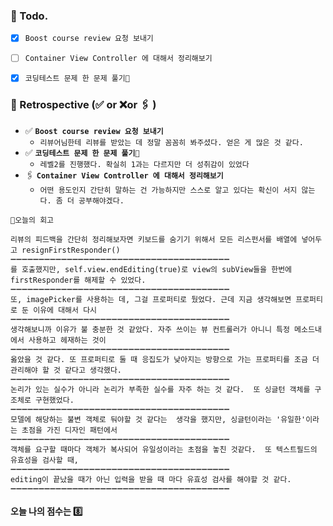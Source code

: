 ### 📌 Todo.

- [x] `Boost course review 요청 보내기`
- [ ] `Container View Controller 에 대해서 정리해보기`
- [x] `코딩테스트 문제 한 문제 풀기🔐`


### 🧐 Retrospective (✅ or ❌or 🖇 ) 

- ✅  **`Boost course review 요청 보내기`**
   - `리뷰어님한테 리뷰를 받았는 데 정말 꼼꼼히 봐주셨다. 얻은 게 많은 것 같다.`
- ✅ **`코딩테스트 문제 한 문제 풀기🔐`**
   - `레벨2를 진행했다. 확실히 1과는 다르지만 더 성취감이 있었다`
- 🖇   **`Container View Controller 에 대해서 정리해보기`**
   - `어떤 용도인지 간단히 말하는 건 가능하지만 스스로 알고 있다는 확신이 서지 않는다. 좀 더 공부해야겠다.`

```회고
💬오늘의 회고

리뷰의 피드백을 간단히 정리해보자면 키보드를 숨기기 위해서 모든 리스펀서를 배열에 넣어두고 resignFirstResponder()
➖➖➖➖➖➖➖➖➖➖➖➖➖➖➖➖➖➖➖➖➖➖➖➖➖➖➖➖➖➖➖➖➖➖➖➖➖➖➖
를 호출했지만, self.view.endEditing(true)로 view의 subView들을 한번에 firstResponder를 해제할 수 있었다.
➖➖➖➖➖➖➖➖➖➖➖➖➖➖➖➖➖➖➖➖➖➖➖➖➖➖➖➖➖➖➖➖➖➖➖➖➖➖➖
또, imagePicker를 사용하는 데, 그걸 프로퍼티로 뒀었다. 근데 지금 생각해보면 프로퍼티로 둔 이유에 대해서 다시 
➖➖➖➖➖➖➖➖➖➖➖➖➖➖➖➖➖➖➖➖➖➖➖➖➖➖➖➖➖➖➖➖➖➖➖➖➖➖➖
생각해보니까 이유가 불 충분한 것 같았다. 자주 쓰이는 뷰 컨트롤러가 아니니 특정 메소드내에서 사용하고 헤재하는 것이
➖➖➖➖➖➖➖➖➖➖➖➖➖➖➖➖➖➖➖➖➖➖➖➖➖➖➖➖➖➖➖➖➖➖➖➖➖➖➖
옳았을 것 같다. 또 프로퍼티로 둘 때 응집도가 낮아지는 방향으로 가는 프로퍼티를 조금 더 관리해야 할 것 같다고 생각했다.
➖➖➖➖➖➖➖➖➖➖➖➖➖➖➖➖➖➖➖➖➖➖➖➖➖➖➖➖➖➖➖➖➖➖➖➖➖➖➖
논리가 있는 실수가 아니라 논리가 부족한 실수를 자주 하는 것 같다.  또 싱글턴 객체를 구조체로 구현했었다.
➖➖➖➖➖➖➖➖➖➖➖➖➖➖➖➖➖➖➖➖➖➖➖➖➖➖➖➖➖➖➖➖➖➖➖➖➖➖➖
모델에 해당하는 불변 객체로 둬야할 것 같다는  생각을 했지만, 싱글턴이라는 '유일한'이라는 초점을 가진 디자인 패턴에서
➖➖➖➖➖➖➖➖➖➖➖➖➖➖➖➖➖➖➖➖➖➖➖➖➖➖➖➖➖➖➖➖➖➖➖➖➖➖➖
객체를 요구할 때마다 객체가 복사되어 유일성이라는 초점을 놓친 것같다.  또 텍스트필드의 유효성을 검사할 때, 
➖➖➖➖➖➖➖➖➖➖➖➖➖➖➖➖➖➖➖➖➖➖➖➖➖➖➖➖➖➖➖➖➖➖➖➖➖➖➖
editing이 끝났을 때가 아닌 입력을 받을 때 마다 유효성 검사를 해야할 것 같다.
➖➖➖➖➖➖➖➖➖➖➖➖➖➖➖➖➖➖➖➖➖➖➖➖➖➖➖➖➖➖➖➖➖➖➖➖➖➖➖
```

#### 오늘 나의 점수는  8️⃣

